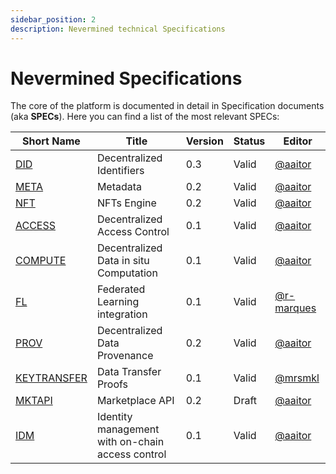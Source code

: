 ```yaml
---
sidebar_position: 2
description: Nevermined technical Specifications
---
```


# Nevermined Specifications

The core of the platform is documented in detail in Specification documents (aka **SPECs**).
Here you can find a list of the most relevant SPECs:

Short Name              | Title                                             | Version      | Status     | Editor
------------------------|---------------------------------------------------|--------------|------------|-------
[DID](specs/Spec-DID.md)        | Decentralized Identifiers                         | 0.3          | Valid        | [@aaitor](https://github.com/aaitor)
[META](specs/Spec-METADATA.md)  | Metadata                                          | 0.2          | Valid        | [@aaitor](https://github.com/aaitor)
[NFT](specs/Spec-NFT.md)| NFTs Engine                     | 0.2          | Valid        | [@aaitor](https://github.com/aaitor)
[ACCESS](specs/Spec-ACCESS.md)  | Decentralized Access Control                      | 0.1          | Valid        | [@aaitor](https://github.com/aaitor)
[COMPUTE](specs/Spec-COMPUTE.md)| Decentralized Data in situ Computation                 | 0.1          | Valid        | [@aaitor](https://github.com/aaitor)
[FL](specs/Spec-FL.md)| Federated Learning integration                | 0.1          | Valid        | [@r-marques](https://github.com/r-marques)
[PROV](specs/Spec-PROVENANCE.md)| Decentralized Data Provenance                     | 0.2          | Valid        | [@aaitor](https://github.com/aaitor)
[KEYTRANSFER](specs/Spec-DTP.md)| Data Transfer Proofs | 0.1          | Valid        | [@mrsmkl](https://github.com/mrsmkl)
[MKTAPI](specs/Spec-MKT.md)| Marketplace API | 0.2          | Draft        | [@aaitor](https://github.com/aaitor)
[IDM](specs/Spec-IDM.md)| Identity management with on-chain access control                     | 0.1          | Valid        | [@aaitor](https://github.com/aaitor)

